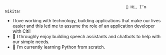                                                           👋 Hi, I’m Nikita! 




- I love working with technology, building applications that make our lives easier and this led me to assume the role of an application developer with Citi!
- 👀 I throughly enjoy building speech assistants and chatbots to help with our simple needs.
- 🌱 I’m currently learning Python from scratch.
<!--- 💞️ I’m looking to collaborate on ...
- 📫 How to reach me ...
--->

<!---
nikitavignesh/nikitavignesh is a ✨ special ✨ repository because its `README.md` (this file) appears on your GitHub profile.
You can click the Preview link to take a look at your changes.
--->
